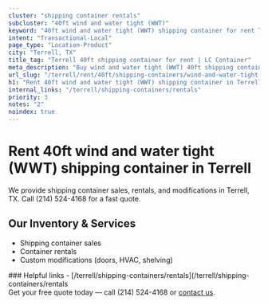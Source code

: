 ```yaml
---
cluster: "shipping container rentals"
subcluster: "40ft wind and water tight (WWT)"
keyword: "40ft wind and water tight (WWT) shipping container for rent Terrell, TX"
intent: "Transactional-Local"
page_type: "Location-Product"
city: "Terrell, TX"
title_tag: "Terrell 40ft shipping container for rent | LC Container"
meta_description: "Buy wind and water tight (WWT) 40ft shipping container rent with local delivery in Terrell, TX. LC Container — local Since 2003. Request a fast quote today."
url_slug: "/terrell/rent/40ft/shipping-containers/wind-and-water-tight-wwt"
h1: "Rent 40ft wind and water tight (WWT) shipping container in Terrell"
internal_links: "/terrell/shipping-containers/rentals"
priority: 3
notes: "2"
noindex: true
---
```


# Rent 40ft wind and water tight (WWT) shipping container in Terrell

We provide shipping container sales, rentals, and modifications in Terrell, TX. Call (214) 524-4168 for a fast quote.

## Our Inventory & Services
- Shipping container sales
- Container rentals
- Custom modifications (doors, HVAC, shelving)

<div data-section="internal-links">
### Helpful links
- [/terrell/shipping-containers/rentals](/terrell/shipping-containers/rentals
</div>

<div data-section="cta">
Get your free quote today — call (214) 524-4168 or <a href="/contact">contact us</a>.
</div>

<script type="application/ld+json">{"@context":"https://schema.org","@type":"FAQPage","mainEntity":[{"@type":"Question","name":"How much does delivery cost in Terrell, TX?","acceptedAnswer":{"@type":"Answer","text":"Delivery costs vary by distance and container size. Most deliveries in Terrell, TX range from $150-$300. Call (214) 524-4168 for an exact quote based on your specific location."}},{"@type":"Question","name":"Do you offer financing or payment plans?","acceptedAnswer":{"@type":"Answer","text":"We accept major credit cards, checks, and can discuss commercial terms for bulk purchases. Call (214) 524-4168 to discuss options."}},{"@type":"Question","name":"Can you customize containers in Terrell, TX?","acceptedAnswer":{"@type":"Answer","text":"Yes — we perform modifications like doors, HVAC, insulation, and shelving. Request a custom quote at (214) 524-4168 or via our contact form."}}]}</script>
